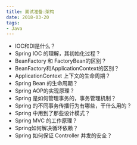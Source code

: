 ```yaml
---
title: 面试准备:架构
date: 2018-03-20
tags:
- Java
---
```


<!-- TOC -->


<!-- /TOC -->


* IOC和DI是什么？
* Spring IOC 的理解，其初始化过程？
* BeanFactory 和 FactoryBean的区别？
* BeanFactory和ApplicationContext的区别？
* ApplicationContext 上下文的生命周期？
* Spring Bean 的生命周期？
* Spring AOP的实现原理？
* Spring 是如何管理事务的，事务管理机制？
* Spring 的不同事务传播行为有哪些，干什么用的？
* Spring 中用到了那些设计模式？
* Spring MVC 的工作原理？
* Spring如何解决循环依赖？
* Spring 如何保证 Controller 并发的安全？
